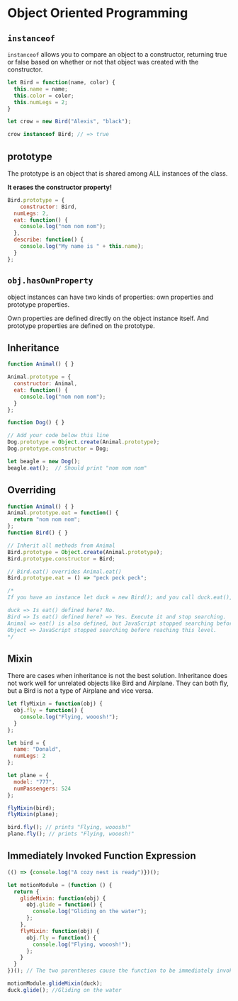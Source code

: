 # Object Oriented Programming

## `instanceof`

`instanceof` allows you to compare an object to a constructor, returning true or false based on whether or not that object was created with the constructor.

```javascript
let Bird = function(name, color) {
  this.name = name;
  this.color = color;
  this.numLegs = 2;
}

let crow = new Bird("Alexis", "black");

crow instanceof Bird; // => true
```

## prototype

The prototype is an object that is shared among ALL instances of the class.

**It erases the constructor property!**

```javascript
Bird.prototype = {
	constructor: Bird,
  numLegs: 2, 
  eat: function() {
    console.log("nom nom nom");
  },
  describe: function() {
    console.log("My name is " + this.name);
  }
};
```

## `obj.hasOwnProperty`

object instances can have two kinds of properties: own properties and prototype properties.

Own properties are defined directly on the object instance itself. And prototype properties are defined on the prototype.

## Inheritance

```javascript
function Animal() { }

Animal.prototype = {
  constructor: Animal,
  eat: function() {
    console.log("nom nom nom");
  }
};

function Dog() { }

// Add your code below this line
Dog.prototype = Object.create(Animal.prototype);
Dog.prototype.constructor = Dog;

let beagle = new Dog();
beagle.eat();  // Should print "nom nom nom"
```

## Overriding

```javascript
function Animal() { }
Animal.prototype.eat = function() {
  return "nom nom nom";
};
function Bird() { }

// Inherit all methods from Animal
Bird.prototype = Object.create(Animal.prototype);
Bird.prototype.constructor = Bird;

// Bird.eat() overrides Animal.eat()
Bird.prototype.eat = () => "peck peck peck";

/*
If you have an instance let duck = new Bird(); and you call duck.eat(), this is how JavaScript looks for the method on duck’s prototype chain:

duck => Is eat() defined here? No.
Bird => Is eat() defined here? => Yes. Execute it and stop searching.
Animal => eat() is also defined, but JavaScript stopped searching before reaching this level.
Object => JavaScript stopped searching before reaching this level.
*/
```

## Mixin

There are cases when inheritance is not the best solution. Inheritance does not work well for unrelated objects like Bird and Airplane. They can both fly, but a Bird is not a type of Airplane and vice versa.

```javascript
let flyMixin = function(obj) {
  obj.fly = function() {
    console.log("Flying, wooosh!");
  }
};

let bird = {
  name: "Donald",
  numLegs: 2
};

let plane = {
  model: "777",
  numPassengers: 524
};

flyMixin(bird);
flyMixin(plane);

bird.fly(); // prints "Flying, wooosh!"
plane.fly(); // prints "Flying, wooosh!"
```

## Immediately Invoked Function Expression

```javascript
(() => {console.log("A cozy nest is ready")})();
```

```javascript
let motionModule = (function () {
  return {
    glideMixin: function(obj) {
      obj.glide = function() {
        console.log("Gliding on the water");
      };
    },
    flyMixin: function(obj) {
      obj.fly = function() {
        console.log("Flying, wooosh!");
      };
    }
  }
})(); // The two parentheses cause the function to be immediately invoked

motionModule.glideMixin(duck);
duck.glide(); //Gliding on the water
```
